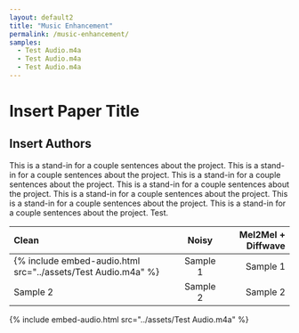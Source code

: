 ```yaml
---
layout: default2
title: "Music Enhancement"
permalink: /music-enhancement/
samples:
  - Test Audio.m4a
  - Test Audio.m4a
  - Test Audio.m4a
---
```

# Insert Paper Title
## Insert Authors

This is a stand-in for a couple sentences about the project.  This is a stand-in for a couple sentences about the project.  This is a stand-in for a couple sentences about the project.  This is a stand-in for a couple sentences about the project.  This is a stand-in for a couple sentences about the project.  This is a stand-in for a couple sentences about the project.  This is a stand-in for a couple sentences about the project.  Test.

| Clean                                                            | Noisy       | Mel2Mel + Diffwave     |
| :---                                                             |    :----:   |          ---:          |
| {% include embed-audio.html src="../assets/Test Audio.m4a" %}    | Sample 1    | Sample 1               |
| Sample 2                                                         | Sample 2    | Sample 2               |


{% include embed-audio.html src="../assets/Test Audio.m4a" %}
